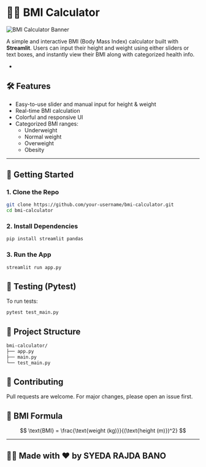 # 💪🧮 BMI Calculator

![BMI Calculator Banner](https://raw.githubusercontent.com/your-username/your-repo/main/banner.png)

A simple and interactive BMI (Body Mass Index) calculator built with **Streamlit**. Users can input their height and weight using either sliders or text boxes, and instantly view their BMI along with categorized health info.

-

## 🛠️ Features

- Easy-to-use slider and manual input for height & weight
- Real-time BMI calculation
- Colorful and responsive UI
- Categorized BMI ranges:
  - Underweight
  - Normal weight
  - Overweight
  - Obesity

---

## 🚀 Getting Started

### 1. Clone the Repo
```bash
git clone https://github.com/your-username/bmi-calculator.git
cd bmi-calculator
```
### 2. Install Dependencies

```bash
pip install streamlit pandas
```

### 3. Run the App

```bash
streamlit run app.py
```

## 🧪 Testing (Pytest)
To run tests:

```bash
pytest test_main.py
```

## 📂 Project Structure

```bash
bmi-calculator/
├── app.py
├── main.py
└── test_main.py
```

## 🤝 Contributing

Pull requests are welcome. For major changes, please open an issue first.

## 🧠 BMI Formula


$$
\text{BMI} = \frac{\text{weight (kg)}}{(\text{height (m)})^2}
$$

---
## 🧑‍🎓 Made with ❤️ by SYEDA RAJDA BANO


